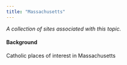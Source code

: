 ```yaml
---
title: "Massachusetts"
---
```



*A collection of sites associated with this topic.*

#### Background

Catholic places of interest in Massachusetts


